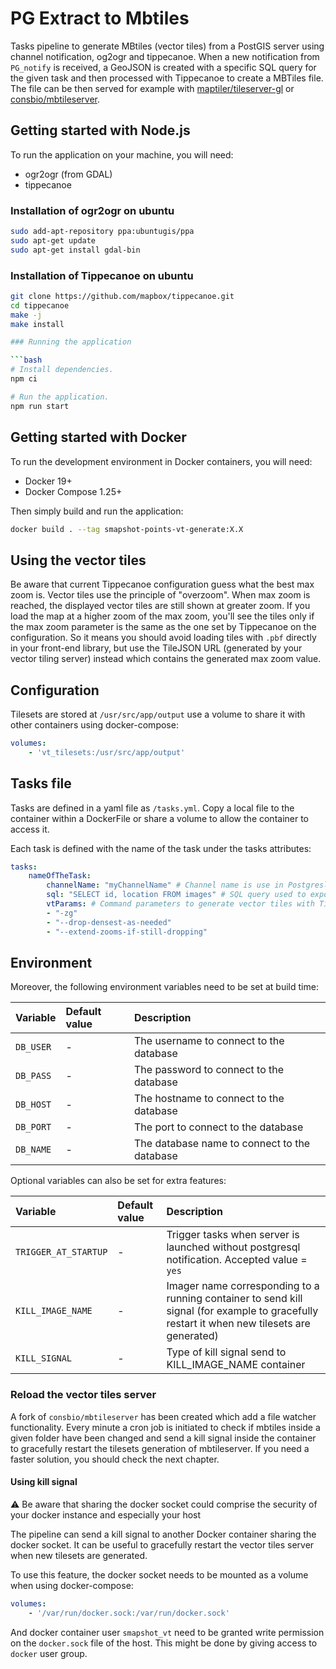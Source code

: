 # PG Extract to Mbtiles

Tasks pipeline to generate MBtiles (vector tiles) from a PostGIS server using channel notification, og2ogr and tippecanoe. When a new notification from `PG_notify` is received, a GeoJSON is created with a specific SQL query for the given task and then processed with Tippecanoe to create a MBTiles file. The file can be then served for example with [maptiler/tileserver-gl](https://github.com/maptiler/tileserver-gl) or [consbio/mbtileserver](https://github.com/consbio/mbtileserver).

## Getting started with Node.js

To run the application on your machine, you will need:

* ogr2ogr (from GDAL)
* tippecanoe

### Installation of ogr2ogr on ubuntu

```bash
sudo add-apt-repository ppa:ubuntugis/ppa
sudo apt-get update
sudo apt-get install gdal-bin
```

### Installation of Tippecanoe on ubuntu

```bash
git clone https://github.com/mapbox/tippecanoe.git
cd tippecanoe
make -j
make install

### Running the application

```bash
# Install dependencies.
npm ci

# Run the application.
npm run start
```

## Getting started with Docker

To run the development environment in Docker containers, you will need:

* Docker 19+
* Docker Compose 1.25+

Then simply build and run the application:

```bash
docker build . --tag smapshot-points-vt-generate:X.X
```

## Using the vector tiles

Be aware that current Tippecanoe configuration guess what the best max zoom is. Vector tiles use the principle of "overzoom". When max zoom is reached, the displayed vector tiles are still shown at greater zoom. If you load the map at a higher zoom of the max zoom, you'll see the tiles only if the max zoom parameter is the same as the one set by Tippecanoe on the configuration. So it means you should avoid loading tiles with `.pbf` directly in your front-end library, but use the TileJSON URL (generated by your vector tiling server) instead which contains the generated max zoom value.

## Configuration

Tilesets are stored at `/usr/src/app/output` use a volume to share it with other containers using docker-compose:

```yaml
volumes:
    - 'vt_tilesets:/usr/src/app/output'
```

## Tasks file

Tasks are defined in a yaml file as `/tasks.yml`. Copy a local file to the container within a DockerFile or share a volume to allow the container to access it.

Each task is defined with the name of the task under the tasks attributes:

```yaml
tasks:
    nameOfTheTask:
        channelName: "myChannelName" # Channel name is use in Postgresl to trigger a new task with for example 'NOTIFY myChannelName;'
        sql: "SELECT id, location FROM images" # SQL query used to export data to GeoJSON. Geometry is automagically discovered. Other attributes are stored in the properties of each feature
        vtParams: # Command parameters to generate vector tiles with Tippecanoe. Default are '--force', '--quiet' and export-input paths.
        - "-zg"
        - "--drop-densest-as-needed"
        - "--extend-zooms-if-still-dropping"
```

## Environment

Moreover, the following environment variables need to be set at build time:

Variable                         | Default value                                | Description
:---                             | :---                                         | :---
`DB_USER`                        | -                                            | The username to connect to the database
`DB_PASS`                        | -                                            | The password to connect to the database
`DB_HOST`                        | -                                            | The hostname to connect to the database
`DB_PORT`                        | -                                            | The port to connect to the database
`DB_NAME`                        | -                                            | The database name to connect to the database

Optional variables can also be set for extra features:

Variable                         | Default value                                | Description
:---                             | :---                                         | :---
`TRIGGER_AT_STARTUP`             | -                                            | Trigger tasks when server is launched without postgresql notification. Accepted value = `yes`
`KILL_IMAGE_NAME`                | -                                            | Imager name corresponding to a running container to send kill signal (for example to gracefully restart it when new tilesets are generated)
`KILL_SIGNAL`                    | -                                            | Type of kill signal send to KILL_IMAGE_NAME container

### Reload the vector tiles server

A fork of `consbio/mbtileserver` has been created which add a file watcher functionality. Every minute a cron job is initiated to check if mbtiles inside a given folder have been changed and send a kill signal inside the container to gracefully restart the tilesets generation of mbtileserver. If you need a faster solution, you should check the next chapter.

#### Using kill signal

⚠ Be aware that sharing the docker socket could comprise the security of your docker instance and especially your host

The pipeline can send a kill signal to another Docker container sharing the docker socket. It can be useful to gracefully restart the vector tiles server when new tilesets are generated.

To use this feature, the docker socket needs to be mounted as a volume when using docker-compose:

```yaml
volumes:
    - '/var/run/docker.sock:/var/run/docker.sock'
```

And docker container user `smapshot_vt` need to be granted write permission on the `docker.sock` file of the host. This might be done by giving access to `docker` user group.
